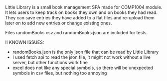 Little Library is a small book management SPA made for COMP1004 module. 
It lets users to keep track on books they own and on books they had read. 
They can save entries they have added to a flat files and re-upload them later on to add new entries or change existing ones.

Files randomBooks.csv and randomBooks.json are included for tests. 

!! KNOWN ISSUES:
- randomBooks.json is the only json file that can be read by Little Library
- I used fetch api  to read the json file, it might not work without a live server, but other functions work fine
- excel does not like any special symbols, so there will be unexpected symbols in csv files, but nothing too annoying 
